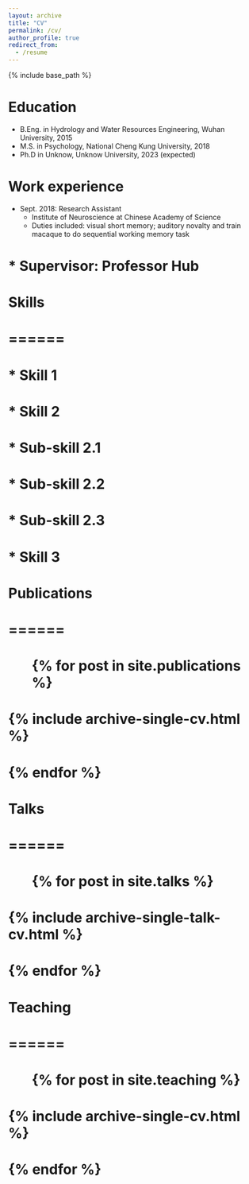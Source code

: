 ```yaml
---
layout: archive
title: "CV"
permalink: /cv/
author_profile: true
redirect_from:
  - /resume
---
```


{% include base_path %}

Education
======
* B.Eng. in Hydrology and Water Resources Engineering, Wuhan University, 2015
* M.S. in Psychology, National Cheng Kung University, 2018
* Ph.D in Unknow, Unknow University, 2023 (expected)

Work experience
======
* Sept. 2018: Research Assistant
  * Institute of Neuroscience at Chinese Academy of Science
  * Duties included: visual short memory; auditory novalty and train macaque to do sequential working memory task
#  * Supervisor: Professor Hub
  
#  Skills
#  ======
#  * Skill 1
#  * Skill 2
#    * Sub-skill 2.1
#    * Sub-skill 2.2
#    * Sub-skill 2.3
#  * Skill 3

#  Publications
#  ======
#   <ul>{% for post in site.publications %}
#      {% include archive-single-cv.html %}
#    {% endfor %}</ul>
  
#  Talks
#  ======
#    <ul>{% for post in site.talks %}
#      {% include archive-single-talk-cv.html %}
#    {% endfor %}</ul>
  
#  Teaching
#  ======
#    <ul>{% for post in site.teaching %}
#      {% include archive-single-cv.html %}
#    {% endfor %}</ul>
  

